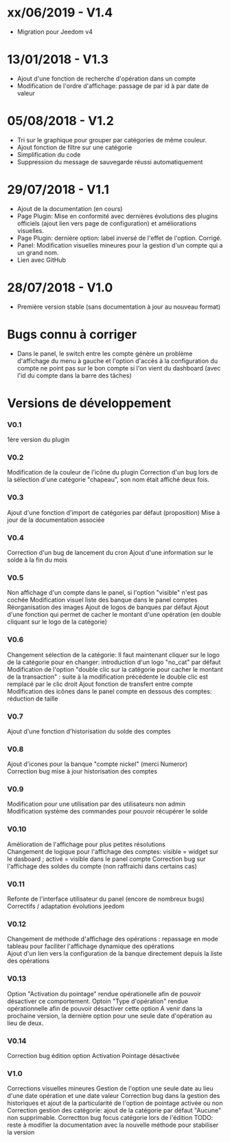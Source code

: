 # xx/06/2019 - V1.4
- Migration pour Jeedom v4

# 13/01/2018 - V1.3
- Ajout d'une fonction de recherche d'opération dans un compte
- Modification de l'ordre d'affichage: passage de par id à par date de valeur

# 05/08/2018 - V1.2
- Tri sur le graphique pour grouper par catégories de même couleur. 
- Ajout fonction de filtre sur une catégorie
- Simplification du code
- Suppression du message de sauvegarde réussi automatiquement

# 29/07/2018 - V1.1

- Ajout de la documentation (en cours)
- Page Plugin: Mise en conformité avec dernières évolutions des plugins officiels (ajout lien vers page de configuration) et améliorations visuelles.
- Page Plugin: dernière option: label inversé de l'effet de l'option. Corrigé. 
- Panel: Modification visuelles mineures pour la gestion d'un compte qui a un grand nom. 
- Lien avec GitHub

# 28/07/2018 - V1.0

- Première version stable (sans documentation à jour au nouveau format)

# Bugs connu à corriger
- Dans le panel, le switch entre les compte génère un problème d'affichage du menu à gauche et l'option d'accès à la configuration du compte ne point pas sur le bon compte si l'on vient du dashboard (avec l'id du compte dans la barre des tâches)

# Versions de développement

### V0.1
1ère version du plugin 

### V0.2
Modification de la couleur de l'icône du plugin 
Correction d'un bug lors de la sélection d'une catégorie "chapeau", son nom était affiché deux fois. 

### V0.3
Ajout d'une fonction d'import de catégories par défaut (proposition) 
Mise à jour de la documentation associée 

### V0.4
Correction d'un bug de lancement du cron 
Ajout d'une information sur le solde à la fin du mois 

### V0.5
Non affichage d'un compte dans le panel, si l'option "visible" n'est pas cochée 
Modification visuel liste des banque dans le panel comptes 
Réorganisation des images 
Ajout de logos de banques par défaut 
Ajout d'une fonction qui permet de cacher le montant d'une opération (en double cliquant sur le logo de la catégorie) 

### V0.6
Changement sélection de la catégorie: Il faut maintenant cliquer sur le logo de la catégorie pour en changer: introduction d'un logo "no_cat" par défaut 
Modification de l'option "double clic sur la catégorie pour cacher le montant de la transaction" : suite à la modification précédente le double clic est remplacé par le clic droit 
Ajout fonction de transfert entre compte 
Modification des icônes dans le panel compte en dessous des comptes: réduction de taille 

### V0.7
Ajout d'une fonction d'historisation du solde des comptes 

### V0.8
Ajout d'icones pour la banque "compte nickel" (merci Numeror)  
Correction bug mise à jour historisation des comptes 

### V0.9
Modification pour une utilisation par des utilisateurs non admin  
Modification système des commandes pour pouvoir récupérer le solde  

### V0.10
Amélioration de l'affichage pour plus petites résolutions  
Changement de logique pour l'affichage des comptes: visible = widget sur le dasboard ; activé = visible dans le panel compte 
Correction bug sur l'affichage des soldes du compte (non raffraichi dans certains cas)  

### V0.11
Refonte de l'interface utilisateur du panel (encore de nombreux bugs)  
Correctifs / adaptation évolutions jeedom 

### V0.12
Changement de méthode d'affichage des opérations : repassage en mode tableau pour faciliter l'affichage dynamique des opérations  
Ajout d'un lien vers la configuration de la banque directement depuis la liste des opérations  

### V0.13
Option "Activation du pointage" rendue opérationelle afin de pouvoir désactiver ce comportement. 
Optoin "Type d'opération" rendue opérationnelle afin de pouvoir désactiver cette option 
A venir dans la prochaine version, la dernière option pour une seule date d'opération au lieu de deux. 

### V0.14
Correction bug édition option Activation Pointage désactivée  

### V1.0
Corrections visuelles mineures 
Gestion de l'option une seule date au lieu d'une date opération et une date valeur 
Correction bug dans la gestion des historiques et ajout de la particularité de l'option de pointage activée ou non 
Correction gestion des catégorie: ajout de la catégorie par défaut "Aucune" non supprimable. 
Correctton bug focus catégorie lors de l'édition
TODO: reste à modifier la documentation avec la nouvelle méthode pour stabiliser la version 
